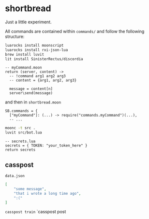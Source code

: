 # shortbread
Just a little experiment.

All commands are contained within `commands/` and follow the following structure:

```bash
luarocks install moonscript
luarocks install rxi-json-lua
brew install luvit
lit install SinisterRectus/discordia

```

```moonscript
-- myCommand.moon
return (server, content) ->
  -- !command arg1 arg2 arg3
  -- content = {arg1, arg2, arg3}

  message = content[n]
  server\send(message)
```
and then in `shortbread.moon`
```moonscript
SB.commands = {
  ["myCommand"]: (...) -> require("commands.myCommand")(...),
  -- ...
```

```bash
moonc -t src .
luvit src/bot.lua
```

```moonscript
-- secrets.lua
secrets = { TOKEN: "your_token_here" }
return secrets
```

## casspost

`data.json`

```json
[
	"some message",
	"that i wrote a long time ago",
	":("
]
```

`casspost train`
`casspost post